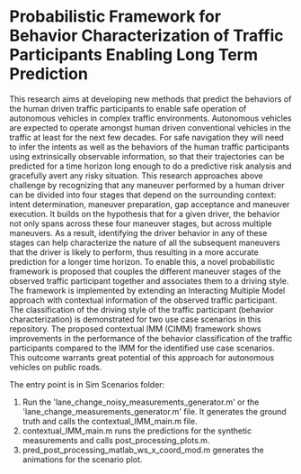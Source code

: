 # Probabilistic Framework for Behavior Characterization of Traffic Participants Enabling Long Term Prediction
This research aims at developing new methods that predict the behaviors of the human driven traffic participants to enable safe operation of autonomous vehicles in complex traffic environments. Autonomous vehicles are expected to operate amongst human driven conventional vehicles in the traffic at least for the next few decades. For safe navigation they will need to infer the intents as well as the behaviors of the human traffic participants using extrinsically observable information, so that their trajectories can be predicted for a time horizon long enough to do a predictive risk analysis and gracefully avert any risky situation. This research approaches above challenge by recognizing that any maneuver performed by a human driver can be divided into four stages that depend on the surrounding context: intent determination, maneuver preparation, gap acceptance and maneuver execution. It builds on the hypothesis that for a given driver, the behavior not only spans across these four maneuver stages, but across multiple maneuvers. As a result, identifying the driver behavior in any of these stages can help characterize the nature of all the subsequent maneuvers that the driver is likely to perform, thus resulting in a more accurate prediction for a longer time horizon. To enable this, a novel probabilistic framework is proposed that couples the different maneuver stages of the observed traffic participant together and associates them to a driving style. The framework is implemented by extending an Interacting Multiple Model approach with contextual information of the observed traffic participant. The classification of the driving style of the traffic participant (behavior characterization) is demonstrated for two use case scenarios in this repository. The proposed contextual IMM (CIMM) framework shows improvements in the performance of the behavior classification of the traffic participants compared to the IMM for the identified use case scenarios. This outcome warrants great potential of this approach for autonomous vehicles on public roads.


The entry point is in Sim Scenarios folder:

1. Run the 'lane_change_noisy_measurements_generator.m' or the 'lane_change_measurements_generator.m' file. It generates the ground truth and calls the contextual_IMM_main.m file.
2. contextual_IMM_main.m runs the predictions for the synthetic measurements and calls post_processing_plots.m.
3. pred_post_processing_matlab_ws_x_coord_mod.m generates the animations for the scenario plot.


